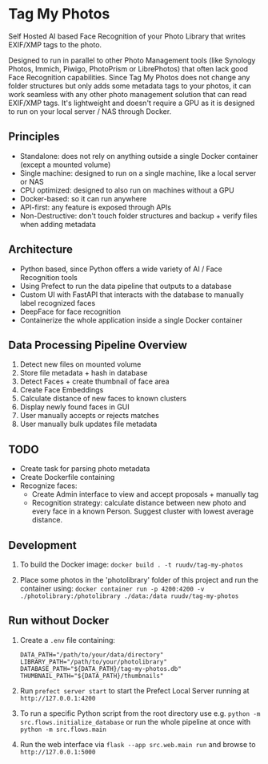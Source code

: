 # Tag My Photos

Self Hosted AI based Face Recognition of your Photo Library that writes EXIF/XMP tags to the photo.

Designed to run in parallel to other Photo Management tools (like Synology Photos, Immich, Piwigo, PhotoPrism or LibrePhotos) that often lack good Face Recognition capabilities. Since Tag My Photos does not change any folder structures but only adds some metadata tags to your photos, it can work seamless with any other photo management solution that can read EXIF/XMP tags. It's lightweight and doesn't require a GPU as it is designed to run on your local server / NAS through Docker.

## Principles

- Standalone: does not rely on anything outside a single Docker container (except a mounted volume)
- Single machine: designed to run on a single machine, like a local server or NAS
- CPU optimized: designed to also run on machines without a GPU
- Docker-based: so it can run anywhere
- API-first: any feature is exposed through APIs
- Non-Destructive: don't touch folder structures and backup + verify files when adding metadata 

## Architecture

- Python based, since Python offers a wide variety of AI / Face Recognition tools
- Using Prefect to run the data pipeline that outputs to a database
- Custom UI with FastAPI that interacts with the database to manually label recognized faces
- DeepFace for face recognition
- Containerize the whole application inside a single Docker container

## Data Processing Pipeline Overview

1. Detect new files on mounted volume
2. Store file metadata + hash in database
3. Detect Faces + create thumbnail of face area
4. Create Face Embeddings
5. Calculate distance of new faces to known clusters
6. Display newly found faces in GUI
7. User manually accepts or rejects matches
8. User manually bulk updates file metadata

## TODO

- Create task for parsing photo metadata
- Create Dockerfile containing
- Recognize faces:
  - Create Admin interface to view and accept proposals + manually tag
  - Recognition strategy: calculate distance between new photo and every face in a known Person. Suggest cluster with lowest average distance.

## Development

1. To build the Docker image:
`docker build . -t ruudv/tag-my-photos`

2. Place some photos in the 'photolibrary' folder of this project and run the container using:
`docker container run -p 4200:4200 -v ./photolibrary:/photolibrary ./data:/data ruudv/tag-my-photos`

## Run without Docker

1. Create a `.env` file containing:

    ```text
    DATA_PATH="/path/to/your/data/directory"
    LIBRARY_PATH="/path/to/your/photolibrary"
    DATABASE_PATH="${DATA_PATH}/tag-my-photos.db"
    THUMBNAIL_PATH="${DATA_PATH}/thumbnails"
    ```

2. Run `prefect server start` to start the Prefect Local Server running at `http://127.0.0.1:4200`

3. To run a specific Python script from the root directory use e.g. `python -m src.flows.initialize_database` or run the whole pipeline at once with `python -m src.flows.main`

4. Run the web interface via `flask --app src.web.main run` and browse to `http://127.0.0.1:5000`